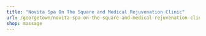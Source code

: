 ```yaml
---
title: "Novita Spa On The Square and Medical Rejuvenation Clinic"
url: /georgetown/novita-spa-on-the-square-and-medical-rejuvenation-clinic/
shop: massage
---
```

